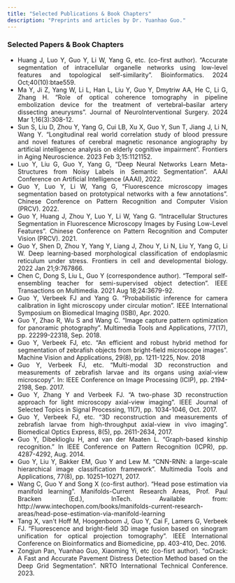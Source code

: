 ```yaml
---
title: "Selected Publications & Book Chapters"
description: "Preprints and articles by Dr. Yuanhao Guo."
---
```


### Selected Papers & Book Chapters
<div style="text-align: justify;">
<ul type="disc">
<li> Huang J, Luo Y, Guo Y, Li W, Yang G, etc. (co-first author). “Accurate segmentation of intracellular organelle networks using low-level features and topological self-similarity”. Bioinformatics. 2024 Oct;40(10):btae559.</li>
<li> Ma Y, Ji Z, Yang W, Li L, Han L, Liu Y, Guo Y, Dmytriw AA, He C, Li G, Zhang H. “Role of optical coherence tomography in pipeline embolization device for the treatment of vertebral–basilar artery dissecting aneurysms”. Journal of NeuroInterventional Surgery. 2024 Mar 1;16(3):308-12.</li>
<li> Sun S, Liu D, Zhou Y, Yang G, Cui LB, Xu X, Guo Y, Sun T, Jiang J, Li N, Wang Y. “Longitudinal real world correlation study of blood pressure and novel features of cerebral magnetic resonance angiography by artificial intelligence analysis on elderly cognitive impairment”. Frontiers in Aging Neuroscience. 2023 Feb 3;15:1121152.</li>
<li> Luo Y, Liu G, Guo Y, Yang G, “Deep Neural Networks Learn Meta-Structures from Noisy Labels in Semantic Segmentation”. AAAI Conference on Artificial Intelligence (AAAI), 2022. </li>
<li> Guo Y, Luo Y, Li W, Yang G, “Fluorescence microscopy images segmentation based on prototypical networks with a few annotations”. Chinese Conference on Pattern Recognition and Computer Vision (PRCV). 2022.</li>
<li> Guo Y, Huang J, Zhou Y, Luo Y, Li W, Yang G. “Intracellular Structures Segmentation in Fluorescence Microscopy Images by Fusing Low-Level Features”. Chinese Conference on Pattern Recognition and Computer Vision (PRCV). 2021.</li>
<li> Guo Y, Shen D, Zhou Y, Yang Y, Liang J, Zhou Y, Li N, Liu Y, Yang G, Li W. Deep learning-based morphological classification of endoplasmic reticulum under stress. Frontiers in cell and developmental biology. 2022 Jan 21;9:767866. </li>
<li> Chen C, Dong S, Liu L, Guo Y (correspondence author). “Temporal self-ensembling teacher for semi-supervised object detection”. IEEE Transactions on Multimedia. 2021 Aug 18;24:3679-92.</li>
<li> Guo Y, Verbeek FJ and Yang G. “Probabilistic inference for camera calibration in light microscopy under circular motion”. IEEE International Symposium on Biomedical Imaging (ISBI), Apr. 2020.</li>
<li> Guo Y, Zhao R, Wu S and Wang C. “Image capture pattern optimization for panoramic photography”. Multimedia Tools and Applications, 77(17), pp. 22299-22318, Sep. 2018. </li>
<li> Guo Y, Verbeek FJ, etc. “An efficient and robust hybrid method for segmentation of zebrafish objects from bright-field microscope images”. Machine Vision and Applications, 29(8), pp. 1211-1225, Nov. 2018 </li>
<li> Guo Y, Verbeek FJ, etc. “Multi-modal 3D reconstruction and measurements of zebrafish larvae and its organs using axial-view microscopy”. In: IEEE Conference on Image Processing (ICIP), pp. 2194-2198, Sep. 2017. </li>
<li> Guo Y, Zhang Y and Verbeek FJ. “A two-phase 3D reconstruction approach for light microscopy axial-view imaging”. IEEE Journal of Selected Topics in Signal Processing, 11(7), pp. 1034-1046, Oct. 2017. </li>
<li> Guo Y, Verbeek FJ, etc. “3D reconstruction and measurements of zebrafish larvae from high-throughput axial-view in vivo imaging”. Biomedical Optics Express, 8(5), pp. 2611-2634, 2017. </li>
<li> Guo Y, Dibeklioglu H, and van der Maaten L. “Graph-based kinship recognition.” In IEEE Conference on Pattern Recognition (ICPR), pp. 4287-4292, Aug. 2014.</li>
<li> Guo Y, Liu Y, Bakker EM, Guo Y and Lew M. “CNN-RNN: a large-scale hierarchical image classification framework”. Multimedia Tools and Applications, 77(8), pp. 10251–10271, 2017.</li>
<li> Wang C, Guo Y and Song X (co-first author). “Head pose estimation via manifold learning”. Manifolds-Current Research Areas, Prof. Paul Bracken (Ed.), InTech. Available from: http://www.intechopen.com/books/manifolds-current-research-areas/head-pose-estimation-via-manifold-learning</li>
<li> Tang X, van't Hoff M, Hoogenboom J, Guo Y, Cai F, Lamers G, Verbeek FJ. “Fluorescence and bright-field 3D image fusion based on sinogram unification for optical projection tomography”. IEEE International Conference on Bioinformatics and Biomedicine, pp. 403-410, Dec. 2016.</li>
<li> Zongjun Pan, Yuanhao Guo, Xiaoming Yi, etc (co-fisrt author). “αCrack: A Fast and Accurate Pavement Distress Detection Method based on the Deep Grid Segmentation”. NRTO International Technical Conference. 2023.</li>
<ul>
</div>